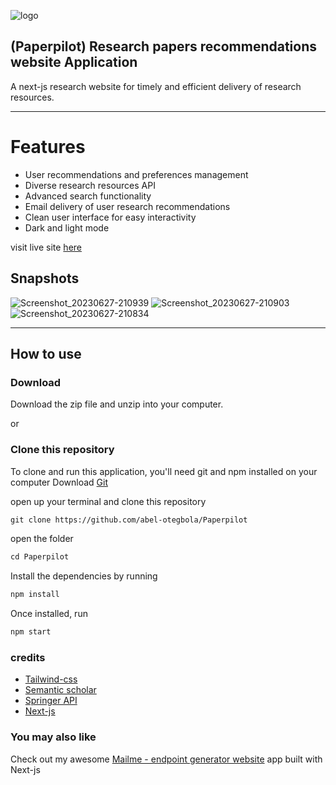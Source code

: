 ![logo](https://github.com/abel-otegbola/Paperpilot/assets/59369762/3c7416b1-9a7a-4b1a-af37-f0860faac21c)


## (Paperpilot) Research papers recommendations website Application

A next-js research website for timely and efficient delivery of research resources. 
<hr>

# Features
- User recommendations and preferences management
- Diverse research resources API
- Advanced search functionality
- Email delivery of user research recommendations
- Clean user interface for easy interactivity
- Dark and light mode

visit live site [here](https://paperpilothub.vercel.app)

## Snapshots
![Screenshot_20230627-210939](https://github.com/abel-otegbola/Paperpilot/assets/59369762/de8ad999-8a54-42f7-8307-703c3acb2f94)
![Screenshot_20230627-210903](https://github.com/abel-otegbola/Paperpilot/assets/59369762/23a699d7-a8bb-4562-baf9-f9286481b990)
![Screenshot_20230627-210834](https://github.com/abel-otegbola/Paperpilot/assets/59369762/87a396eb-9b59-4ca5-a124-0f87103f321d)



<hr>

## How to use

### Download
Download the zip file and unzip into your computer.

or


### Clone this repository
To clone and run this application, you'll need git and npm installed on your computer
Download [Git](https://git-scm.com)

open up your terminal and clone this repository

```md
git clone https://github.com/abel-otegbola/Paperpilot
```

open the folder 

```md
cd Paperpilot
```

Install the dependencies by running

```md
npm install
```

Once installed, run

```md
npm start
```


### credits
- [Tailwind-css](https://tailwindcss.com/docs/guides/nextjs)
- [Semantic scholar](https://www.semanticscholar.org/)
- [Springer API](https://dev.springernature.com)
- [Next-js](https://nextjs.org)

### You may also like
Check out my awesome [Mailme - endpoint generator website](https://github.com/abel-otegbola/mailme) app built with Next-js
